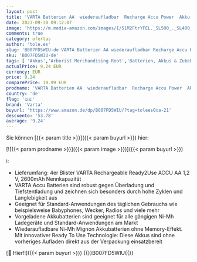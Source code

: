 ```yaml
---
layout: post
title: 'VARTA Batterien AA  wiederaufladbar  Recharge Accu Power  Akku  2600 mAh Ni-MH  ohne Memory Effekt  vorgeladen  sofort einsatzbereit  4 Stück 1er Pack'
date: 2023-09-30 09:12:07
image: 'https://m.media-amazon.com/images/I/51M2FtrYFEL._SL500_._SL400_.jpg'
comments: true
category: ofertas
author: 'tole.es'
slug: 'B007FD5WIU-de VARTA Batterien AA wiederaufladbar Recharge Accu Power...'
sku: 'B007FD5WIU-de'
tags: [ 'Akkus','Arborist Merchandising Root','Batterien, Akkus & Zubehör','Elektronik & Foto','Self Service','varta','🇩🇪', ]
actualPrice: 9.24 EUR
currency: EUR
price: 9.24
comparePrice: 19.99 EUR
prodname: 'VARTA Batterien AA  wiederaufladbar  Recharge Accu Power  Akku  2600 mAh Ni-MH  ohne Memory Effekt  vorgeladen  sofort einsatzbereit  4 Stück 1er Pack'
country: 'de'
flag: '🇩🇪'
brand: 'Varta'
buyurl: 'https://www.amazon.de/dp/B007FD5WIU/?tag=tolees0ca-21'
descuento: '53.78'
average: '9.24'
---
```


Sie können [{{< param title >}}]({{< param buyurl >}}) hier:

[![{{< param prodname >}}]({{< param image >}})]({{< param buyurl >}})

ℹ️:

- Lieferumfang: 4er Blister VARTA Rechargeable Ready2Use ACCU AA 1,2 V, 2600mAh Nennkapazität
- VARTA Accu Batterien sind robust gegen Überladung und Tiefstentladung und zeichnen sich besonders durch hohe Zyklen und Langlebigkeit aus
- Geeignet für Standard-Anwendungen des täglichen Gebrauchs wie beispielsweise Babyphones, Wecker, Radios und viele mehr
- Vorgeladene Akkubatterien sind geeignet für alle gängigen Ni-Mh Ladegeräte und Standard-Anwendungen am Markt
- Wiederaufladbare Ni-Mh Mignon Akkubatterien ohne Memory-Effekt. Mit innovativer Ready To Use Technologie: Diese Akkus sind ohne vorheriges Aufladen direkt aus der Verpackung einsatzbereit

[🛒 Hier!!]({{< param buyurl >}})
{{<world>}}B007FD5WIU{{</world>}}
